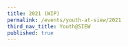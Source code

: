 ```yaml
---
title: 2021 (WIP)
permalink: /events/youth-at-siew/2021
third_nav_title: Youth@SIEW
published: true
---
```


